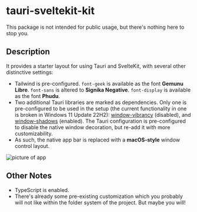 # tauri-sveltekit-kit
This package is not intended for public usage, but there's nothing here to stop you.

## Description

It provides a starter layout for using Tauri and SvelteKit, with several other distinctive settings:
- Tailwind is pre-configured. `font-geek` is available as the font **Gemunu Libre**. `font-sans` is altered to **Signika Negative**. `font-display` is available as the font **Phudu**.
- Two additional Tauri libraries are marked as dependencies. Only one is pre-configured to be used in the setup (the current functionality in one is broken in Windows 11 Update 22H2): [window-vibrancy](https://crates.io/crates/window-vibrancy) (disabled), and [window-shadows](https://crates.io/crates/window-shadows) (enabled). The Tauri configuration is pre-configured to disable the native window decoration, but re-add it with more customizability.
- As such, the native app bar is replaced with a **macOS-style** window control layout.

![picture of app](https://github.com/McBroColi/tauri-sveltekit-kit/assets/4147952/05dd2303-87f0-46f3-aff9-75a8de395969)

## Other Notes
- TypeScript is enabled.
- There's already some pre-existing customization which you probably will not like within the folder system of the project. But maybe you will!
